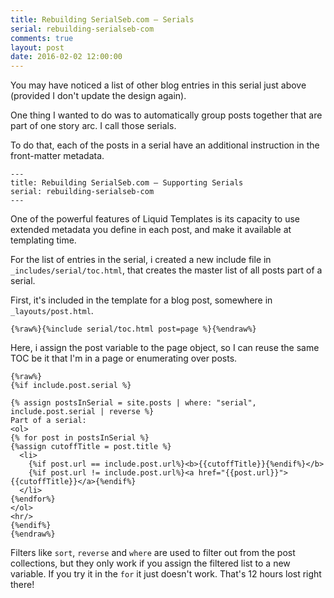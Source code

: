```yaml
---
title: Rebuilding SerialSeb.com – Serials
serial: rebuilding-serialseb-com
comments: true
layout: post
date: 2016-02-02 12:00:00
---
```

You may have noticed a list of other blog entries in this serial just above (provided I don't update the design again).

One thing I wanted to do was to automatically group posts together that are part of one story arc. I call those serials.

To do that, each of the posts in a serial have an additional instruction in the front-matter metadata.

```
---
title: Rebuilding SerialSeb.com – Supporting Serials
serial: rebuilding-serialseb-com
---
```

One of the powerful features of Liquid Templates is its capacity to use extended metadata you define in each post, and make it available at templating time.

For the list of entries in the serial, i created a new include file in `_includes/serial/toc.html`, that creates the master list of all posts part of a serial.

First, it's included in the template for a blog post, somewhere in `_layouts/post.html`.

```
{%raw%}{%include serial/toc.html post=page %}{%endraw%}
```

Here, i assign the post variable to the page object, so I can reuse the same TOC be it that I'm in a page or enumerating over posts.

```
{%raw%}
{%if include.post.serial %}

{% assign postsInSerial = site.posts | where: "serial", include.post.serial | reverse %}
Part of a serial:
<ol>
{% for post in postsInSerial %}
{%assign cutoffTitle = post.title %}
  <li>
    {%if post.url == include.post.url%}<b>{{cutoffTitle}}{%endif%}</b>
    {%if post.url != include.post.url%}<a href="{{post.url}}">{{cutoffTitle}}</a>{%endif%}
  </li>
{%endfor%}
</ol>
<hr/>
{%endif%}
{%endraw%}
```

Filters like `sort`, `reverse` and `where` are used to filter out from the post collections, but they only work if you assign the filtered list to a new variable. If you try it in the `for` it just doesn't work. That's 12 hours lost right there!
